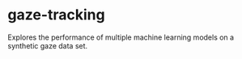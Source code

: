 # gaze-tracking
Explores the performance of multiple machine learning models on a synthetic gaze data set.
